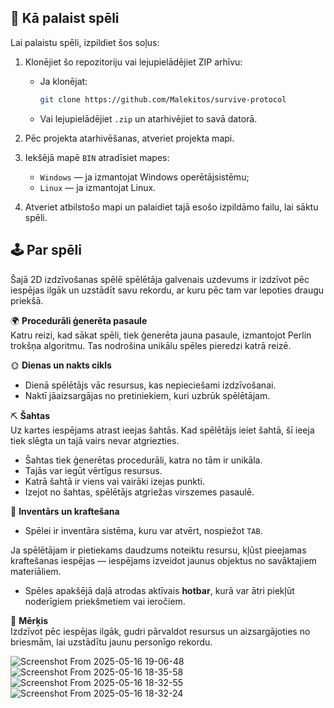 ## 🔧 Kā palaist spēli

Lai palaistu spēli, izpildiet šos soļus:

1. Klonējiet šo repozitoriju vai lejupielādējiet ZIP arhīvu:
   - Ja klonējat:  
     ```bash
     git clone https://github.com/Malekitos/survive-protocol
     ```
   - Vai lejupielādējiet `.zip` un atarhivējiet to savā datorā.

2. Pēc projekta atarhivēšanas, atveriet projekta mapi.

3. Iekšējā mapē `BIN` atradīsiet mapes:
   - `Windows` — ja izmantojat Windows operētājsistēmu;
   - `Linux` — ja izmantojat Linux.

4. Atveriet atbilstošo mapi un palaidiet tajā esošo izpildāmo failu, lai sāktu spēli.

## 🕹️ Par spēli

Šajā 2D izdzīvošanas spēlē spēlētāja galvenais uzdevums ir izdzīvot pēc iespējas ilgāk un uzstādīt savu rekordu, ar kuru pēc tam var lepoties draugu priekšā.

🌍 **Procedurāli ģenerēta pasaule**  
Katru reizi, kad sākat spēli, tiek ģenerēta jauna pasaule, izmantojot Perlin trokšņa algoritmu. Tas nodrošina unikālu spēles pieredzi katrā reizē.

🌞 **Dienas un nakts cikls**  
- Dienā spēlētājs vāc resursus, kas nepieciešami izdzīvošanai.  
- Naktī jāaizsargājas no pretiniekiem, kuri uzbrūk spēlētājam.

⛏️ **Šahtas**  
Uz kartes iespējams atrast ieejas šahtās. Kad spēlētājs ieiet šahtā, šī ieeja tiek slēgta un tajā vairs nevar atgriezties.
- Šahtas tiek ģenerētas procedurāli, katra no tām ir unikāla.
- Tajās var iegūt vērtīgus resursus.
- Katrā šahtā ir viens vai vairāki izejas punkti.
- Izejot no šahtas, spēlētājs atgriežas virszemes pasaulē.

🎒 **Inventārs un kraftešana**  
- Spēlei ir inventāra sistēma, kuru var atvērt, nospiežot `TAB`.

Ja spēlētājam ir pietiekams daudzums noteiktu resursu, kļūst pieejamas kraftešanas iespējas — iespējams izveidot jaunus objektus no savāktajiem materiāliem.
- Spēles apakšējā daļā atrodas aktīvais **hotbar**, kurā var ātri piekļūt noderīgiem priekšmetiem vai ieročiem.

🎯 **Mērķis**  
Izdzīvot pēc iespējas ilgāk, gudri pārvaldot resursus un aizsargājoties no briesmām, lai uzstādītu jaunu personīgo rekordu.

![Screenshot From 2025-05-16 19-06-48](https://github.com/user-attachments/assets/f9f476b9-6f35-4c1c-9b5e-88b074e7293a)
![Screenshot From 2025-05-16 18-35-58](https://github.com/user-attachments/assets/445708ef-8bf7-4765-a7e6-d0c5f88b87e2)
![Screenshot From 2025-05-16 18-32-55](https://github.com/user-attachments/assets/fd34e9c6-3a05-40d2-b0d2-15b1c3d92780)
![Screenshot From 2025-05-16 18-32-24](https://github.com/user-attachments/assets/d0d86ffc-03de-411a-811d-4b91d560ddee)


